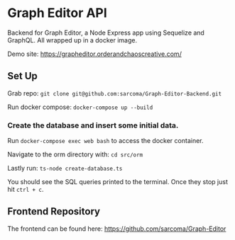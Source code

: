 # Graph Editor API 

Backend for Graph Editor, a Node Express app using Sequelize and GraphQL. All wrapped up in a docker image.

Demo site: https://grapheditor.orderandchaoscreative.com/

## Set Up

Grab repo: `git clone git@github.com:sarcoma/Graph-Editor-Backend.git`

Run docker compose: `docker-compose up --build`

### Create the database and insert some initial data.

Run `docker-compose exec web bash` to access the docker container.

Navigate to the orm directory with: `cd src/orm`

Lastly run: `ts-node create-database.ts`

You should see the SQL queries printed to the terminal. Once they stop just hit `ctrl + c`.

## Frontend Repository

The frontend can be found here: https://github.com/sarcoma/Graph-Editor


